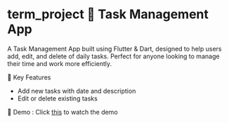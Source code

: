 # term_project 📝 Task Management App
A Task Management App built using Flutter & Dart, designed to help users add, edit, and delete of daily tasks. Perfect for anyone looking to manage their time and work more efficiently.

🚀 Key Features
- Add new tasks with date and description
- Edit or delete existing tasks

🎥 Demo : Click [this](https://youtu.be/PXrzmpvYZQc) to watch the demo 
